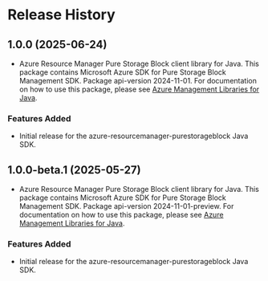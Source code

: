 # Release History

## 1.0.0 (2025-06-24)

- Azure Resource Manager Pure Storage Block client library for Java. This package contains Microsoft Azure SDK for Pure Storage Block Management SDK.  Package api-version 2024-11-01. For documentation on how to use this package, please see [Azure Management Libraries for Java](https://aka.ms/azsdk/java/mgmt).

### Features Added

- Initial release for the azure-resourcemanager-purestorageblock Java SDK.

## 1.0.0-beta.1 (2025-05-27)

- Azure Resource Manager Pure Storage Block client library for Java. This package contains Microsoft Azure SDK for Pure Storage Block Management SDK.  Package api-version 2024-11-01-preview. For documentation on how to use this package, please see [Azure Management Libraries for Java](https://aka.ms/azsdk/java/mgmt).
### Features Added

- Initial release for the azure-resourcemanager-purestorageblock Java SDK.
